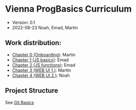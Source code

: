 # Vienna ProgBasics Curriculum

* Version: 0.1
* 2022-08-23 Noah, Emad, Martin


## Work distribution:
* [Chapter 0 (Onboarding)](chapter0/README.md): Martin
* [Chapter 1 (JS basics)](chapter1/README.md): Emad
* [Chapter 2 (JS functions)](chapter2/README.md): Emad
* [Chapter 3 (WEB UI 1.)](chapter3/README.md): Martin
* [Chapter 4 (WEB UI 2.)](chapter4/README): Noah

## Project Structure

See [Git Basics](chapter1/gitBasics/)